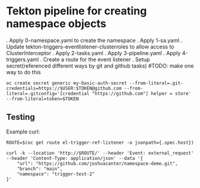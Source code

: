 # Tekton pipeline for creating namespace objects

. Apply 0-namespace.yaml to create the namespace
. Apply 1-sa.yaml
. Update tekton-triggers-eventlistener-clusterroles to allow access to ClusterInterceptor
. Apply 2-tasks.yaml
. Apply 3-pipeline.yaml
. Apply 4-triggers.yaml
. Create a route for the event listener
. Setup secret(referenced different ways by git and github tasks) #TODO: make one way to do this

`oc create secret generic my-basic-auth-secret --from-literal=.git-credentials=https://$USER:$TOKEN@github.com --from-literal=.gitconfig='[credential "https://github.com"]
  helper = store' --from-literal=token=$TOKEN`

## Testing
Example curl:
```
ROUTE=$(oc get route el-trigger-ref-listener -o jsonpath={.spec.host})

curl -k --location 'http://$ROUTE/' --header 'Event: external_request' --header 'Content-Type: application/json' --data '{
    "url": "https://github.com/joshuacanter/namespace-demo.git",
    "branch": "main",
    "namespace": "trigger-test-2"
}'
```